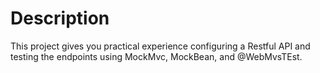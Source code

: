 # Description

This project gives you practical experience configuring a 
Restful API and testing the endpoints using MockMvc, MockBean, and @WebMvsTEst.